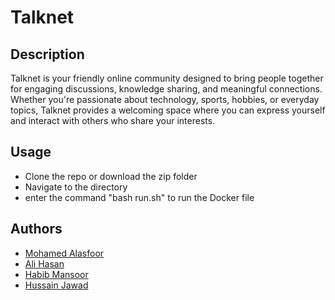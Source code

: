 # Talknet

## Description

Talknet is your friendly online community designed to bring people together for engaging discussions, knowledge sharing, and meaningful connections. Whether you're passionate about technology, sports, hobbies, or everyday topics, Talknet provides a welcoming space where you can express yourself and interact with others who share your interests.

## Usage

- Clone the repo or download the zip folder
- Navigate to the directory
- enter the command "bash run.sh" to run the Docker file


## Authors 
- [Mohamed Alasfoor](https://github.com/Mohamed-Alasfoor)
- [Ali Hasan](https://github.com/alihjmm)
- [Habib Mansoor](https://github.com/7abib04)
- [Hussain Jawad](https://github.com/hujaafar)


